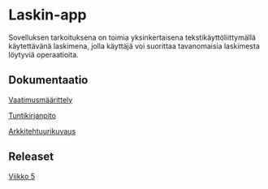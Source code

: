 ﻿# Laskin-app

Sovelluksen tarkoituksena on toimia yksinkertaisena tekstikäyttöliittymällä käytettävänä laskimena, jolla käyttäjä voi suorittaa tavanomaisia laskimesta löytyviä operaatioita.

## Dokumentaatio

[Vaatimusmäärittely](https://github.com/014587289/otm-harjoitustyo/blob/master/dokumentaatio/vaatimusm%C3%A4%C3%A4rittely.md)

[Tuntikirjanpito](https://github.com/014587289/otm-harjoitustyo/blob/master/dokumentaatio/Tuntikirjanpito.md)

[Arkkitehtuurikuvaus](https://github.com/014587289/otm-harjoitustyo/blob/master/dokumentaatio/Arkkitehtuurikuvaus.md)

## Releaset

[Viikko 5](https://github.com/014587289/otm-harjoitustyo/releases/tag/0.1)







